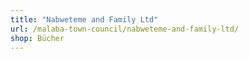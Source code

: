 ```yaml
---
title: "Nabweteme and Family Ltd"
url: /malaba-town-council/nabweteme-and-family-ltd/
shop: Bücher
---
```

